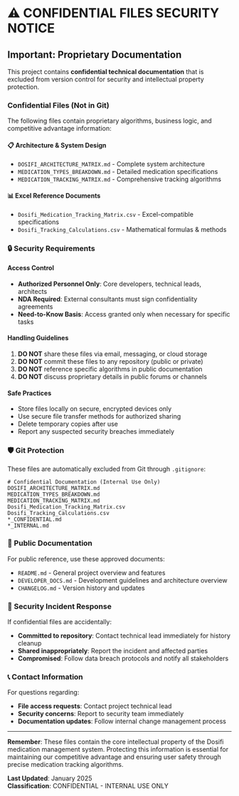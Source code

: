 # ⚠️ CONFIDENTIAL FILES SECURITY NOTICE

## Important: Proprietary Documentation

This project contains **confidential technical documentation** that is excluded from version control for security and intellectual property protection.

### Confidential Files (Not in Git)
The following files contain proprietary algorithms, business logic, and competitive advantage information:

#### 📋 Architecture & System Design
- `DOSIFI_ARCHITECTURE_MATRIX.md` - Complete system architecture
- `MEDICATION_TYPES_BREAKDOWN.md` - Detailed medication specifications
- `MEDICATION_TRACKING_MATRIX.md` - Comprehensive tracking algorithms

#### 📊 Excel Reference Documents  
- `Dosifi_Medication_Tracking_Matrix.csv` - Excel-compatible specifications
- `Dosifi_Tracking_Calculations.csv` - Mathematical formulas & methods

### 🔒 Security Requirements

#### Access Control
- **Authorized Personnel Only**: Core developers, technical leads, architects
- **NDA Required**: External consultants must sign confidentiality agreements
- **Need-to-Know Basis**: Access granted only when necessary for specific tasks

#### Handling Guidelines
1. **DO NOT** share these files via email, messaging, or cloud storage
2. **DO NOT** commit these files to any repository (public or private)
3. **DO NOT** reference specific algorithms in public documentation
4. **DO NOT** discuss proprietary details in public forums or channels

#### Safe Practices
- Store files locally on secure, encrypted devices only
- Use secure file transfer methods for authorized sharing
- Delete temporary copies after use
- Report any suspected security breaches immediately

### 🛡️ Git Protection

These files are automatically excluded from Git through `.gitignore`:
```gitignore
# Confidential Documentation (Internal Use Only)
DOSIFI_ARCHITECTURE_MATRIX.md
MEDICATION_TYPES_BREAKDOWN.md  
MEDICATION_TRACKING_MATRIX.md
Dosifi_Medication_Tracking_Matrix.csv
Dosifi_Tracking_Calculations.csv
*_CONFIDENTIAL.md
*_INTERNAL.md
```

### 📖 Public Documentation

For public reference, use these approved documents:
- `README.md` - General project overview and features
- `DEVELOPER_DOCS.md` - Development guidelines and architecture overview  
- `CHANGELOG.md` - Version history and updates

### 🚨 Security Incident Response

If confidential files are accidentally:
- **Committed to repository**: Contact technical lead immediately for history cleanup
- **Shared inappropriately**: Report the incident and affected parties
- **Compromised**: Follow data breach protocols and notify all stakeholders

### 📞 Contact Information

For questions regarding:
- **File access requests**: Contact project technical lead
- **Security concerns**: Report to security team immediately
- **Documentation updates**: Follow internal change management process

---

**Remember**: These files contain the core intellectual property of the Dosifi medication management system. Protecting this information is essential for maintaining our competitive advantage and ensuring user safety through precise medication tracking algorithms.

**Last Updated**: January 2025  
**Classification**: CONFIDENTIAL - INTERNAL USE ONLY
